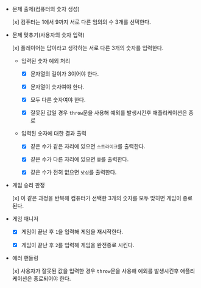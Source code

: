 - 문제 출제(컴퓨터의 숫자 생성)

  [x] 컴퓨터는 1에서 9까지 서로 다른 임의의 수 3개를 선택한다.

- 문제 맞추기(사용자의 숫자 입력)

  [x] 플레이어는 답이라고 생각하는 서로 다른 3개의 숫자를 입력한다.

  - 입력된 숫자 예외 처리

    - [x] 문자열의 길이가 3이어야 한다.

    - [x] 문자열이 숫자여야 한다.

    - [x] 모두 다른 숫자여야 한다.

    - [x] 잘못된 값일 경우 `throw`문을 사용해 예외를 발생시킨후 애플리케이션은 종료

  - 입력된 숫자에 대한 결과 출력

    - [x] 같은 수가 같은 자리에 있으면 `스트라이크`를 출력한다.

    - [x] 같은 수가 다른 자리에 있으면 `볼`를 출력한다.

    - [x] 같은 수가 전혀 없으면 `낫싱`를 출력한다.

- 게임 승리 판정

  [x] 이 같은 과정을 반복해 컴퓨터가 선택한 3개의 숫자를 모두 맞히면 게임이 종료된다.

- 게임 매니저

  - [x] 게임이 끝난 후 `1`을 입력해 게임을 재시작한다.

  - [x] 게임이 끝난 후 `2`를 입력해 게임을 완전종료 시킨다.

- 에러 핸들링

  [x] 사용자가 잘못된 값을 입력한 경우 `throw`문을 사용해 예외를 발생시킨후 애플리케이션은 종료되어야 한다.
